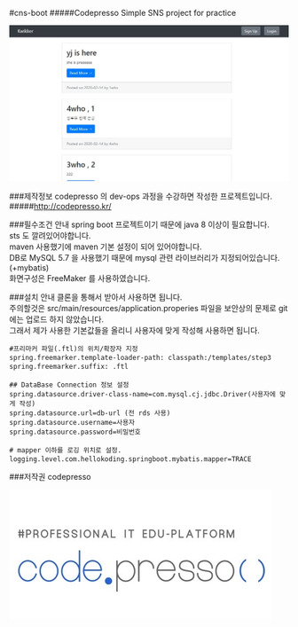 #cns-boot
#####Codepresso Simple SNS project for practice

![mainpage](./images/cns-boot.JPG)  




###제작정보
codepresso 의 dev-ops 과정을 수강하면 작성한 프로젝트입니다.  
#####http://codepresso.kr/  

###필수조건 안내
spring boot 프로젝트이기 때문에 java 8 이상이 필요합니다.  
sts 도 깔려있어야합니다.  
maven 사용했기에 maven 기본 설정이 되어 있어야합니다.  
DB로 MySQL 5.7 을 사용했기 때문에 mysql 관련 라이브러리가 지정되어있습니다.(+mybatis)  
화면구성은 FreeMaker 를 사용하였습니다.  

###설치 안내 
클론을 통해서 받아서 사용하면 됩니다.  
주의할것은  src/main/resources/application.properies 파일을 보안상의 문제로 git 에는 업로드 하지 않았습니다.  
그래서 제가 사용한 기본값들을 올리니 사용자에 맞게 작성해 사용하면 됩니다.  

    #프리마커 파일(.ftl)의 위치/확장자 지정
    spring.freemarker.template-loader-path: classpath:/templates/step3
	spring.freemarker.suffix: .ftl
    
    ## DataBase Connection 정보 설정
	spring.datasource.driver-class-name=com.mysql.cj.jdbc.Driver(사용자에 맞게 작성)
	spring.datasource.url=db-url (전 rds 사용) 
	spring.datasource.username=사용자
	spring.datasource.password=비밀번호
    
	# mapper 이하를 로깅 위치로 설정.
	logging.level.com.hellokoding.springboot.mybatis.mapper=TRACE

###저작권
codepresso  

![codepresso log](./images/codepresso-logo.png)
